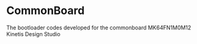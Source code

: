 # CommonBoard

The bootloader codes developed for the commonboard MK64FN1M0M12
Kinetis Design Studio
